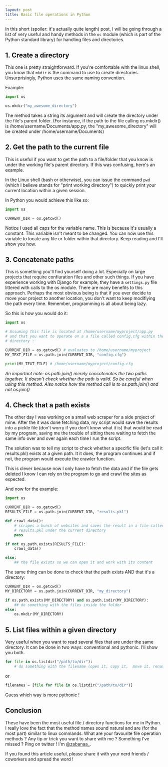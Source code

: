 ```yaml
---
layout: post
title: Basic file operations in Python
---
```


In this short (spoiler: it's actually quite length) post, I will be going
through a list of very useful and handy methods in the `os` module
(which is part of the Python standard library) for handling files and
directories.

## 1. Create a directory

This one is pretty straightforward. If you're comfortable with the linux shell,
you know that `mkdir` is the command to use to create directories.
Unsurprisingly, Python uses the same naming convention.

Example:

```python
import os

os.mkdir("my_awesome_directory")
```

The method takes a string its argument and will create the directory under the
file's parent folder. (For instance, if the path to the file calling os.mkdir()
is /home/username/Documents/app.py, the "my\_awesome\_directory" will be created
under /home/username/Documents)

## 2. Get the path to the current file

This is useful if you want to get the path to a file/folder that you know is
under the working file's parent directory. If this was confusing, here's an
example.

In the Linux shell (bash or otherwise), you can issue the command `pwd`
(which I believe stands for "print working directory") to quickly print your
current location within a given session.

In Python you would achieve this like so:

```python
import os

CURRENT_DIR = os.getcwd()
```

Notice I used all caps for the variable name. This is because it's usually a
constant. This variable isn't meant to be changed.
You can now use this variable to locate any file or folder within that
directory. Keep reading and I'll show you how.

## 3. Concatenate paths

This is something you'll find yourself doing a lot. Especially on large projects
that require confiuration files and other such things. If you have experience
working with Django for example, they have a `settings.py` file littered with
calls to the os module. There are many benefits to this approach. Perhaps the
most obvious being is that if you ever decide to move your project to another
location, you don't want to keep modifiying the path every time. Remember,
programming is all about being lazy.

So this is how you would do it:

```python
import os

# Assuming this file is located at /home/username/myproject/app.py
# and that you want to operate on a a file called config.cfg within the same
# directory :

CURRENT_DIR = os.getcwd() # evaluates to /home/username/myproject
MY_TEXT_FILE = os.path.join(CURRENT_DIR, "config.cfg")

print(MY_TEXT_FILE) # /home/username/myproject/config.cfg
```
_An important note: os.path.join() merely concatenates the two paths together.
It doesn't check whether the path is valid. So be careful when using this
method. Also notice how the method call is to os.path.join() and not os.join()_


## 4. Check that a path exists

The other day I was working on a small web scraper for a side project of mine.
After the it was done fetching data, my script would save the results into a
pickle file (don't worry if you don't know what it is) that would be read by my
program, saving me the trouble of sitting there waiting to fetch the same info
over and over again each time I run the script.

The solution was to tell my script to check whether a specific file (let's call
it results.pkl) exists at a given path. It it does, the program continues and
if not, the program would execute the crawler function.

This is clever because now I only have to fetch the data and if the file gets
deleted I know I can rely on the program to go and crawl the sites as expected.

And now for the example:

```python
import os

CURRENT_DIR = os.getcwd()
RESULTS_FILE = os.path.join(CURRENT_DIR, "results.pkl")

def crawl_data():
    # scrapes a bunch of websites and saves the result in a file called
    # results.pkl under the current directory
    pass

if not os.path.exists(RESULTS_FILE):
    crawl_data()

else:
    ## the file exists so we can open it and work with its content
```

The same thing can be done to check that the path exists AND that it's a
directory:

```python
CURRENT_DIR = os.getcwd()
MY_DIRECTORY = os.path.join(CURRENT_DIR, "my_directory")

if os.path.exists(MY_DIRECTORY) and os.path.isdir(MY_DIRECTORY):
    ## do something with the files inside the folder
else:
    os.mkdir(MY_DIRECTORY)
```

## 5. List files within a given directory

Very useful when you want to read several files that are under the same
directory.
It can be done in two ways: conventional and pythonic. I'll show you both.

```python
for file in os.listdir("/path/to/dir"):
    # do something with the filename (open it, copy it,  move it, rename it...)

```
or

```python
filenames = [file for file in os.listdir("/path/to/dir")]
```

Guess which way is more pythonic !

## Conclusion

These have been the most useful file / directory functions for me in Python. I
really love the fact that the method names sound natural and are (for the most
part) similar to linux commands. What are your favourite file operation methods
? Any tip or trick you want to share with me ? Something I've missed ? Ping on
twitter ! I'm [@zabanaa\_](https://twitter.com/zabanaa).

If you found this article useful, please share it with your nerd friends /
coworkers and spread the word !
